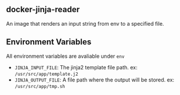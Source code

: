 ## docker-jinja-reader
An image that renders an input string from env to a specified file.

## Environment Variables
All environment variables are avaliable under `env`
- `JINJA_INPUT_FILE`: The jinja2 template file path. ex: `/usr/src/app/template.j2`
- `JINJA_OUTPUT_FILE`: A file path where the output will be stored. ex: `/usr/src/app/tmp.sh`
